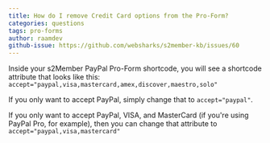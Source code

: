 ```yaml
---
title: How do I remove Credit Card options from the Pro-Form?
categories: questions
tags: pro-forms
author: raamdev
github-issue: https://github.com/websharks/s2member-kb/issues/60
---
```


Inside your s2Member PayPal Pro-Form shortcode, you will see a shortcode attribute that looks like this: `accept="paypal,visa,mastercard,amex,discover,maestro,solo"`

If you only want to accept PayPal, simply change that to `accept="paypal"`.

If you only want to accept PayPal, VISA, and MasterCard (if you're using PayPal Pro, for example), then you can change that attribute to `accept="paypal,visa,mastercard"`